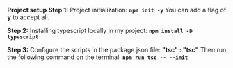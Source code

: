 **Project setup**
**Step 1:**
Project initialization: **`npm init -y`** You can add a flag of **y** to accept all.

**Step 2:**
Installing typescript locally in my project: **`npm install -D typescript`**

**Step 3:**
Configure the scripts in the package.json file: **"tsc" : "tsc"**
Then run the following command on the terminal. **`npm run tsc -- --init`**

